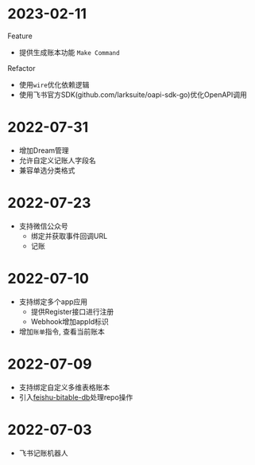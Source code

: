 # 2023-02-11

Feature

- 提供生成账本功能 `Make Command` 

Refactor

- 使用`wire`优化依赖逻辑
- 使用飞书官方SDK(github.com/larksuite/oapi-sdk-go)优化OpenAPI调用

# 2022-07-31

- 增加Dream管理
- 允许自定义记账人字段名
- 兼容单选分类格式

# 2022-07-23

- 支持微信公众号
  - 绑定并获取事件回调URL
  - 记账

# 2022-07-10

- 支持绑定多个app应用
  - 提供Register接口进行注册
  - Webhook增加appId标识
- 增加`账单`指令, 查看当前账本

# 2022-07-09

- 支持绑定自定义多维表格账本
- 引入[feishu-bitable-db](https://github.com/geeklubcn/feishu-bitable-db)处理repo操作

# 2022-07-03

- 飞书记账机器人